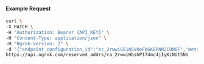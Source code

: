 <!-- Code generated for API Clients. DO NOT EDIT. -->

#### Example Request

```bash
curl \
-X PATCH \
-H "Authorization: Bearer {API_KEY}" \
-H "Content-Type: application/json" \
-H "Ngrok-Version: 2" \
-d '{"endpoint_configuration_id":"ec_2rwwiG51NSVOeFbGK8PNM2CON6F","metadata":"{\"proto\": \"ssh\"}"}' \
https://api.ngrok.com/reserved_addrs/ra_2rwwiHbshP174mc4jIyKiNUt5NU
```
